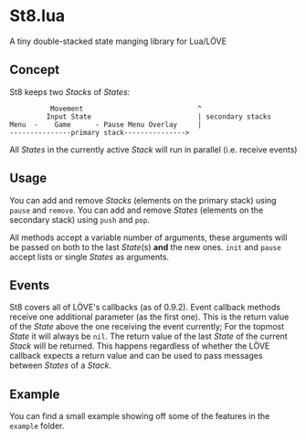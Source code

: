 St8.lua
=======
A tiny double-stacked state manging library for Lua/LÖVE

Concept
-------
St8 keeps two _Stacks_ of _States_:

              Movement                            ^
             Input State                          | secondary stacks
    Menu  -    Game      - Pause Menu Overlay     |
    ---------------primary stack--------------->

All _States_ in the currently active _Stack_ will run in parallel (i.e. receive events)

Usage
-----
You can add and remove _Stacks_ (elements on the primary stack) using `pause` and `remove`.
You can add and remove _States_ (elements on the secondary stack) using `push` and `pop`.

All methods accept a variable number of arguments, these arguments will be passed on both to the last _State_(s) **and** the new ones.
`init` and `pause` accept lists or single _States_ as arguments.

Events
------
St8 covers all of LÖVE's callbacks (as of 0.9.2). Event callback methods receive one additional parameter (as the first one).
This is the return value of the _State_ above the one receiving the event currently; For the topmost _State_ it will always be `nil`.
The return value of the last _State_ of the current _Stack_ will be returned. This happens regardless of whether the LÖVE callback expects a return value and can be used to pass messages between _States_ of a _Stack_.

Example
-------
You can find a small example showing off some of the features in the `example` folder.

